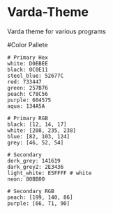 # Varda-Theme
Varda theme for various programs

#Color Pallete
```
# Primary Hex
white: D0EBEE
black: 0C0E11
steel_blue: 52677C
red: 733447
green: 257B76
peach: C78C56
purple: 604575
aqua: 134A5A

# Primary RGB
black: [12, 14, 17]
white: [208, 235, 238]
blue: [82, 103, 124]
grey: [46, 52, 54]

# Secondary
derk_grey: 141619
dark_grey2: 2E3436
light_white: E5FFFF # white
neon: 80BB00

# Secondary RGB
peach: [199, 140, 86]
purple: [66, 71, 90]
```
